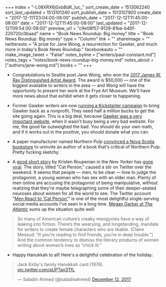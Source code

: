+++
index = "-L08XRX6jGxbBdK_luc_"
sort_create_date = 1513062240
sort_last_updated = 1513101240
sort_publish_date = 1513107900
create_date = "2017-12-11T23:04:00-08:00"
publish_date = "2017-12-12T11:45:00-08:00"
date = "2017-12-12T11:45:00-08:00"
last_updated = "2017-12-12T09:54:00-08:00"
preview_url = "c9e08f57-9129-81be-b40f-220720c0baad"
name = "Book News Roundup: Big money"
title = "Book News Roundup: Big money"
type = "Column"
link = ""
shareimage = ""
twitterauto = "A prize for Jane Wong, a resurrection for Gawker, and much more in today's Book News Roundup."
facebookauto = ""
make_image_tweet = "False"
notes_byline = ["writers/paul-constant.md"]
notes_tags = "notes/book-news-roundup-big-money.md"
notes_about = ["authors/jane-wong.md"]
books = ""
+++
* Congratulations to Seattle poet Jane Wong, who won the [2017 James W. Ray Distinguished Artist Award](http://artisttrust.org/index.php/award-winners/artist-profile/jane_wong). The award is $50,000 — one of the biggest available to writers in the area — and Wong will have the opportunity to present her work at the Frye Art Museum. We'll have more news about that exhibit when it gets closer to happening.

* Former Gawker writers are now [running a Kickstarter campaign](https://www.kickstarter.com/projects/2136064924/save-gawkercom?ref=396657&amp;token=377c3395) to bring Gawker back as a nonprofit. They need half a million bucks to get the site going again. This is a big deal, because [Gawker was a very important website](http://www.seattlereviewofbooks.com/reviews/who-gawks-at-the-gawkers/), when it wasn't busy being a very bad website. For me, the good far outweighed the bad. You should do your own math, and if it works out in the positive, you should donate what you can.

* A paper manufacturer named Northern Pulp [convinced a Nova Scotia bookstore](http://www.cbc.ca/news/canada/nova-scotia/joan-baxter-northern-pulp-coles-indigo-1.4431973) to uninvite an author of a book that's critical of Northern Pulp. Pretty fucking sketchy.

* A [good short story](https://www.newyorker.com/magazine/2017/12/11/cat-person) by Kristen Roupenian in the *New Yorker* has [gone viral](https://electricliterature.com/what-does-it-take-for-a-short-story-to-go-viral-9cb77444fd09). The story, titled "Cat Person," caused a stir on Twitter over the weekend. It seems that people — men, to be clear — love to judge the protagonist, a young woman who has sex with an older man. Plenty of men online are accusing the protagonist of being manipulative, without realizing that they're maybe telegraphing some of their deeper-seated neuroses about women for all the world to see. The Twitter account "[Men React to 'Cat Person'](https://twitter.com/MenCatPerson)" is one of the most delightful single-serving social media accounts I've seen in a long time. [Megan Garber at *The Atlantic*](https://www.theatlantic.com/entertainment/archive/2017/12/cat-person-is-not-an-essay/548111/) sums up the situation quite well:

<blockquote>So many of American culture’s creaky misogynies have a way of leaking into fiction. There’s the wearying, and longstanding, mandate for writers to create female characters who are likable. (Claire Messud: “If you’re reading to find friends, you’re in deep trouble.”) And the common tendency to dismiss the literary products of women writing about women’s lives as “chick lit.”</blockquote>

* Happy Hanukkah to all! Here's a delightful celebration of the holiday:

<blockquote class="twitter-tweet" data-lang="en"><p lang="en" dir="ltr">Jack Kirby&#39;s family Hanukkah card (1976). <a href="https://t.co/aUPTan3TfL">pic.twitter.com/aUPTan3TfL</a></p>&mdash; Saladin Ahmed (@saladinahmed) <a href="https://twitter.com/saladinahmed/status/940625085051875329?ref_src=twsrc%5Etfw">December 12, 2017</a></blockquote>
